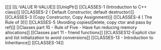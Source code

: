 [[]]
[[L-VALUE R-VALUE]]
[[UniqPtr]]
[[CLASSES-1 (Introduction to C++ class)]]
[[CLASSES-2 ( Default Constructor, default destructor)]]
[[CLASSES-3 (Copy Constructor, Copy Assignment)]]
[[CLASSES-4 ( The Rule of 3)]]
[[CLASSES-5 (Avoiding copies(Delete, copy ctor and pass by ref)]]
[[Classes part 10 - Rule of Five - Have fun reducing memory allocations]]
[[Classes part 11 - friend functions]]
[[CLASSES12-Explicit ctor and list initialization to avoid conversions]]
[[CLASSES-13 - Introduction to Inheritance]]
[[CLASSES-14]]
